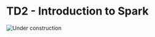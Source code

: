 # TD2 - Introduction to Spark

![Under construction](https://strategicdiscipline.positioningsystems.com/hs-fs/hubfs/images/Under%20construction.jpg?width=157&name=Under%20construction.jpg)